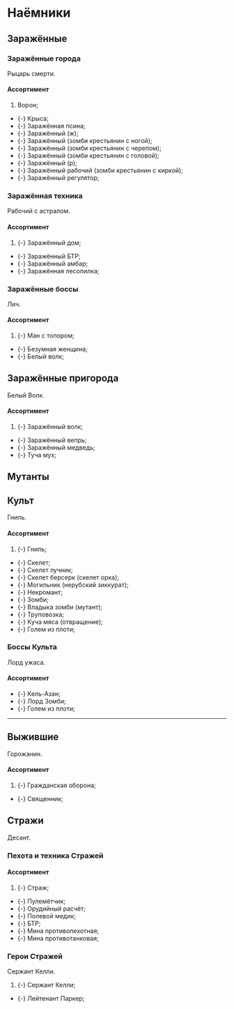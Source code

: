 # Наёмники

## Заражённые

### Заражённые города

Рыцарь смерти.

#### Ассортимент

1. Ворон;
* {-} Крыса;
* {-} Заражённая псина;
* {-} Заражённый (ж);
* {-} Заражённый (зомби крестьянин с ногой);
* {-} Заражённый (зомби крестьянин с черепом);
* {-} Заражённый (зомби крестьянин с головой);
* {-} Заражённый (р);
* {-} Заражённый рабочий (зомби крестьянин с киркой);
* {-} Заражённый регулятор;

### Заражённая техника

Рабочий с астралом.

#### Ассортимент

1. {-} Заражённый дом;
* {-} Заражённый БТР;
* {-} Заражённый амбар;
* {-} Заражённая лесопилка;

### Заражённые боссы

Лич.

#### Ассортимент

1. {-} Ман с топором;
* {-} Безумная женщина;
* {-} Белый волк;

## Заражённые пригорода

Белый Волк.

#### Ассортимент

1. {-} Заражённый волк;
* {-} Заражённый вепрь;
* {-} Заражённый медведь;
* {-} Туча мух;

## Мутанты

## Культ

Гниль.

#### Ассортимент

1. {-} Гниль;
* {-} Скелет;
* {-} Скелет лучник;
* {-} Скелет берсерк (скелет орка);
* {-} Могильник (нерубский зиккурат);
* {-} Некромант;
* {-} Зомби;
* {-} Владыка зомби (мутант);
* {-} Труповозка;
* {-} Куча мяса (отвращение);
* {-} Голем из плоти;

### Боссы Культа

Лорд ужаса.

#### Ассортимент

* {-} Кель-Азан;
* {-} Лорд Зомби;
* {-} Голем из плоти;

---

## Выжившие

Горожанин.

#### Ассортимент

1. {-} Гражданская оборона;
* {-} Священник;

## Стражи

Десант.

### Пехота и техника Стражей

#### Ассортимент

1. {-} Страж;
* {-} Пулемётчик;
* {-} Орудийный расчёт;
* {-} Полевой медик;
* {-} БТР;
* {-} Мина противопехотная;
* {-} Мина противотанковая;

### Герои Стражей

Сержант Келли.

1. {-} Сержант Келли;
* {-} Лейтенант Паркер;